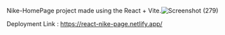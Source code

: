 Nike-HomePage project made using the React + Vite.![Screenshot (279)](https://github.com/Ritik-9462/Ritik-9462-React-Nike-HomePage/assets/108204102/af3de186-acfd-46fe-b550-3b64d63957a5)

Deployment Link : https://react-nike-page.netlify.app/
